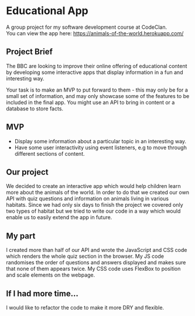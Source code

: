 # Educational App

A group project for my software development course at CodeClan.<br/>
You can view the app here: https://animals-of-the-world.herokuapp.com/

## Project Brief

The BBC are looking to improve their online offering of educational content by developing some interactive apps that display information in a fun and interesting way.

Your task is to make an MVP to put forward to them - this may only be for a small set of information, and may only showcase some of the features to be included in the final app. You might use an API to bring in content or a database to store facts.

## MVP
- Display some information about a particular topic in an interesting way.
- Have some user interactivity using event listeners, e.g to move through different sections of content.

## Our project

We decided to create an interactive app which would help children learn more about the animals of the world. In order to do that we created our own API with quiz questions and information on animals living in various habitats. Since we had only six days to finish the project we covered only two types of habitat but we tried to write our code in a way which would enable us to easily extend the app in future.

## My part

I created more than half of our API and wrote the JavaScript and CSS code which renders the whole quiz section in the browser. My JS code randomises the order of questions and answers displayed and makes sure that none of them appears twice. My CSS code uses FlexBox to position and scale elements on the webpage.

## If I had more time...

I would like to refactor the code to make it more DRY and flexible.
